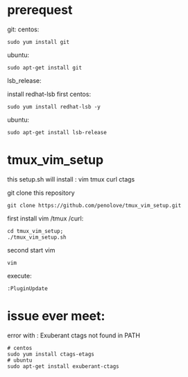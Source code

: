 # prerequest

git:
centos:
```
sudo yum install git
```
ubuntu:
```
sudo apt-get install git
```


lsb_release:

install redhat-lsb first
centos:
```
sudo yum install redhat-lsb -y
```
ubuntu:
```
sudo apt-get install lsb-release
```


# tmux_vim_setup
this setup.sh will install :  vim tmux curl ctags

git clone this repository
```
git clone https://github.com/penolove/tmux_vim_setup.git
```

first install vim /tmux /curl:

```
cd tmux_vim_setup;
./tmux_vim_setup.sh
```

second start vim 
```
vim
```

execute:
```
:PluginUpdate
```

# issue ever meet:
error with
: Exuberant ctags not found in PATH
```
# centos
sudo yum install ctags-etags
# ubuntu
sudo apt-get install exuberant-ctags

```
